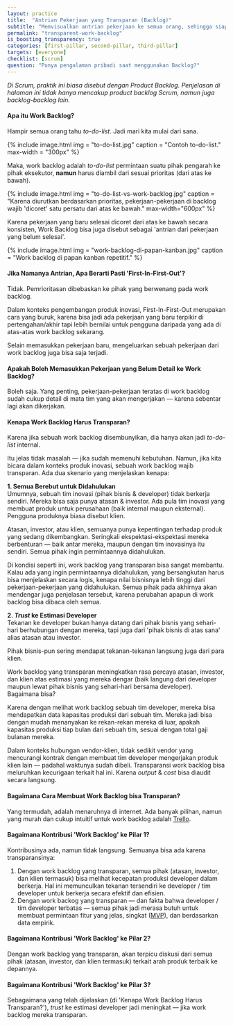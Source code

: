 ```yaml
---
layout: practice
title:  "Antrian Pekerjaan yang Transparan (Backlog)"
subtitle: "Memvisualkan antrian pekerjaan ke semua orang, sehingga siapapun berempati & punya ekspektasi yang lebih masuk akal."
permalink: "transparent-work-backlog"
is_boosting_transparency: true
categories: [first-pillar, second-pillar, third-pillar]
targets: [everyone]
checklist: [scrum]
question: "Punya pengalaman pribadi saat menggunakan Backlog?"
---
```


_Di Scrum, praktik ini biasa disebut dengan Product Backlog. Penjelasan di halaman ini tidak hanya mencakup product backlog Scrum, namun juga backlog-backlog lain._

#### Apa itu Work Backlog?

Hampir semua orang tahu _to-do-list_. Jadi mari kita mulai dari sana.

{% include image.html
    img = "to-do-list.jpg"
    caption = "Contoh to-do-list."
    max-width = "300px"
    %}

Maka, work backlog adalah _to-do-list_ permintaan suatu pihak pengarah ke pihak eksekutor, **namun** harus diambil dari sesuai prioritas (dari atas ke bawah).

{% include image.html
    img = "to-do-list-vs-work-backlog.jpg"
    caption = "Karena diurutkan berdasarkan prioritas, pekerjaan-pekerjaan di backlog wajib 'dicoret' satu persatu dari atas ke bawah."
    max-width="600px"
    %}

Karena pekerjaan yang baru selesai dicoret dari atas ke bawah secara konsisten, Work Backlog bisa juga disebut sebagai 'antrian dari pekerjaan yang belum selesai'.

{% include image.html
    img = "work-backlog-di-papan-kanban.jpg"
    caption = "Work backlog di papan kanban repetitif."
    %}

#### Jika Namanya Antrian, Apa Berarti Pasti 'First-In-First-Out'?

Tidak. Pemrioritasan dibebaskan ke pihak yang berwenang pada work backlog.

Dalam konteks pengembangan produk inovasi, First-In-First-Out merupakan cara yang buruk, karena bisa jadi ada pekerjaan yang baru terpikir di pertengahan/akhir tapi lebih bernilai untuk pengguna daripada yang ada di atas-atas work backlog sekarang.

Selain memasukkan pekerjaan baru, mengeluarkan sebuah pekerjaan dari work backlog juga bisa saja terjadi.

#### Apakah Boleh Memasukkan Pekerjaan yang Belum Detail ke Work Backlog?

Boleh saja. Yang penting, pekerjaan-pekerjaan teratas di work backlog sudah cukup detail di mata tim yang akan mengerjakan &mdash; karena sebentar lagi akan dikerjakan.

#### Kenapa Work Backlog Harus Transparan?

Karena jika sebuah work backlog disembunyikan, dia hanya akan jadi _to-do-list_ internal.

Itu jelas tidak masalah &mdash; jika sudah memenuhi kebutuhan. Namun, jika kita bicara dalam konteks produk inovasi, sebuah work backlog wajib transparan. Ada dua skenario yang menjelaskan kenapa:

**1. Semua Berebut untuk Didahulukan**  
Umumnya, sebuah tim inovasi (pihak bisnis & developer) tidak berkerja sendiri. Mereka bisa saja punya atasan & investor. Ada pula tim inovasi yang membuat produk untuk perusahaan (baik internal maupun eksternal). Pengguna produknya biasa disebut klien.

Atasan, investor, atau klien, semuanya punya kepentingan terhadap produk yang sedang dikembangkan. Seringkali ekspektasi-ekspektasi mereka berbenturan &mdash; baik antar mereka, maupun dengan tim inovasinya itu sendiri. Semua pihak ingin permintaannya didahulukan. 

Di kondisi seperti ini, work backlog yang transparan bisa sangat membantu. Kalau ada yang ingin permintaannya didahulukan, yang bersangkutan harus bisa menjelaskan secara logis, kenapa nilai bisnisnya lebih tinggi dari pekerjaan-pekerjaan yang didahulukan. Semua pihak pada akhirnya akan mendengar juga penjelasan tersebut, karena perubahan apapun di work backlog bisa dibaca oleh semua.

**2. _Trust_ ke Estimasi Developer**  
Tekanan ke developer bukan hanya datang dari pihak bisnis yang sehari-hari berhubungan dengan mereka, tapi juga dari 'pihak bisnis di atas sana' alias atasan atau investor.

Pihak bisnis-pun sering mendapat tekanan-tekanan langsung juga dari para klien. 

Work backlog yang transparan meningkatkan rasa percaya atasan, investor, dan klien atas estimasi yang mereka dengar (baik langung dari developer maupun lewat pihak bisnis yang sehari-hari bersama developer). Bagaimana bisa?

Karena dengan melihat work backlog sebuah tim developer, mereka bisa mendapatkan data kapasitas produksi dari sebuah tim. Mereka jadi bisa dengan mudah menanyakan ke rekan-rekan mereka di luar, apakah kapasitas produksi tiap bulan dari sebuah tim, sesuai dengan total gaji bulanan mereka.

Dalam konteks hubungan vendor-klien, tidak sedikit vendor yang mencurangi kontrak dengan membuat tim developer mengerjakan produk klien lain &mdash; padahal waktunya sudah dibeli. Transparansi work backlog bisa meluruhkan kecurigaan terkait hal ini. Karena _output_ & _cost_ bisa diaudit secara langsung.

#### Bagaimana Cara Membuat Work Backlog bisa Transparan?

Yang termudah, adalah menaruhnya di internet. Ada banyak pilihan, namun yang murah dan cukup intuitif untuk work backlog adalah [Trello](https://trello.com).

#### Bagaimana Kontribusi 'Work Backlog' ke Pilar 1?

Kontribusinya ada, namun tidak langsung. Semuanya bisa ada karena transparansinya:

1. Dengan work backlog yang transparan, semua pihak (atasan, investor, dan klien termasuk) bisa melihat kecepatan produksi developer dalam berkerja. Hal ini memunculkan tekanan tersendiri ke developer / tim developer untuk berkerja secara efektif dan efisien.
2. Dengan work backog yang transparan &mdash; dan fakta bahwa developer / tim developer terbatas &mdash; semua pihak jadi merasa butuh untuk membuat permintaan fitur yang jelas, singkat ([MVP](/mvp)), dan berdasarkan data empirik.

#### Bagaimana Kontribusi 'Work Backlog' ke Pilar 2?

Dengan work backlog yang transparan, akan terpicu diskusi dari semua pihak (atasan, investor, dan klien termasuk) terkait arah produk terbaik ke depannya.

#### Bagaimana Kontribusi 'Work Backlog' ke Pilar 3?

Sebagaimana yang telah dijelaskan (di 'Kenapa Work Backlog Harus Transparan?'), _trust_ ke estimasi developer jadi meningkat &mdash; jika work backlog mereka transparan.